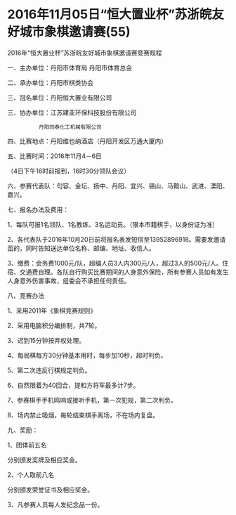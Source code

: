 # 2016年11月05日“恒大置业杯”苏浙皖友好城市象棋邀请赛(55)

 2016年“恒大置业杯”苏浙皖友好城市象棋邀请赛竞赛规程 
 
一、主办单位：丹阳市体育局   丹阳市体育总会

二、承办单位：丹阳市棋类协会

三、冠名单位：丹阳恒大置业有限公司

三、协办单位：江苏建亚环保科技股份有限公司

              丹阳同泰化工机械有限公司

四、比赛地点：丹阳维也纳酒店（丹阳开发区万通大厦内）

五、比赛时间：2016年11月4－6日

（4日下午16时前报到，16时30分领队会议）

六、参赛代表队：句容、金坛、扬中、丹阳、宜兴、锡山、马鞍山、武进、溧阳、嘉兴。

七、报名办法及费用：

1、每队可报1名领队、1名教练、3名运动员。（限本市籍棋手，以身份证为准）

2、各代表队于2016年10月20日前将报名表发短信至13952896918。需要发邀请函的，同时告知送达单位名称、邮编、地址、收信人。

3、缴费：会务费1000元/队，超编人员3人内300元/人，超过3人的500元/人。住宿、交通费自理。各队自行购买比赛期间的人身意外保险，所有参赛人员如有发生人身意外伤害事故，组委会不承担任何责任。

八、竞赛办法

1、采用2011年《象棋竞赛规则》

2、采用电脑积分编排制，共7轮。

3、迟到15分钟按弃权处理。

4、每局棋每方30分钟基本用时，每步加10秒，超时判负。

5、第二次违反行棋规定判负。

6、自然限着为40回合，提和方将军最多计7步。

7、参赛棋手手机鸣响或接听手机，第一次犯规，第二次判负。

8、场内禁止吸烟，每轮结束棋手离场，不在场内复盘。

九、奖励：

1、团体前五名

分别颁发奖牌及相应奖金。

2、个人取前八名

分别颁发荣誉证书及相应奖金。

3、凡参赛人员每人发纪念品一份。

 
